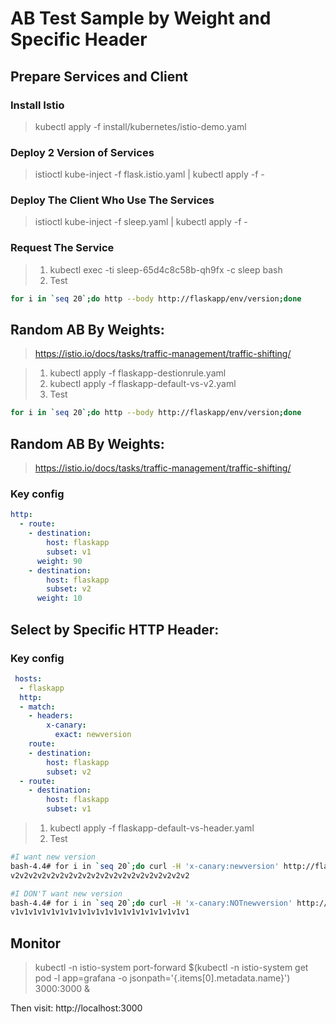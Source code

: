 # AB Test Sample by Weight and Specific Header
## Prepare Services and Client

### Install Istio
> kubectl apply -f install/kubernetes/istio-demo.yaml

### Deploy 2 Version of Services
> istioctl kube-inject -f flask.istio.yaml | kubectl apply -f -

### Deploy The Client Who Use The Services
> istioctl kube-inject -f sleep.yaml | kubectl apply -f -

### Request The Service
> 1. kubectl exec -ti sleep-65d4c8c58b-qh9fx -c sleep bash
> 2. Test
```bash
for i in `seq 20`;do http --body http://flaskapp/env/version;done
```

## Random AB By Weights:
> https://istio.io/docs/tasks/traffic-management/traffic-shifting/


> 1. kubectl apply -f flaskapp-destionrule.yaml
> 2. kubectl apply -f flaskapp-default-vs-v2.yaml
> 3. Test
```bash
for i in `seq 20`;do http --body http://flaskapp/env/version;done
```

## Random AB By Weights:
> https://istio.io/docs/tasks/traffic-management/traffic-shifting/

### Key config
```yaml
http:
  - route:
    - destination:
        host: flaskapp
        subset: v1
      weight: 90
    - destination:
        host: flaskapp
        subset: v2
      weight: 10
```

## Select by Specific HTTP Header:

### Key config
```yaml
 hosts:
  - flaskapp
  http:
  - match:
    - headers:
        x-canary:
          exact: newversion
    route:
    - destination:
        host: flaskapp
        subset: v2
  - route:
    - destination:
        host: flaskapp
        subset: v1
```
>  1. kubectl apply -f flaskapp-default-vs-header.yaml
>  2. Test
```bash
#I want new version
bash-4.4# for i in `seq 20`;do curl -H 'x-canary:newversion' http://flaskapp/env/version;done
v2v2v2v2v2v2v2v2v2v2v2v2v2v2v2v2v2v2v2v2

#I DON'T want new version
bash-4.4# for i in `seq 20`;do curl -H 'x-canary:NOTnewversion' http://flaskapp/env/version;done
v1v1v1v1v1v1v1v1v1v1v1v1v1v1v1v1v1v1v1v1
```

## Monitor
> kubectl -n istio-system port-forward $(kubectl -n istio-system get pod -l app=grafana -o jsonpath='{.items[0].metadata.name}') 3000:3000 &

Then visit: http://localhost:3000